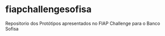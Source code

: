 # fiapchallengesofisa
Repositorio dos Protótipos apresentados no FIAP Challenge para o Banco Sofisa
